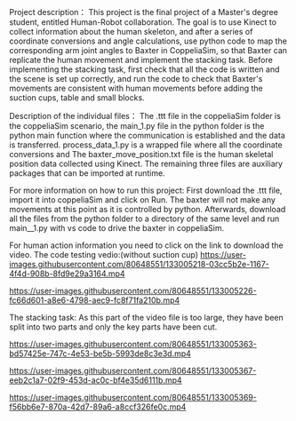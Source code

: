 Project description：
This project is the final project of a Master's degree student, entitled Human-Robot collaboration. The goal is to use Kinect to collect information about the human skeleton, and after a series of coordinate conversions and angle calculations, use python code to map the corresponding arm joint angles to Baxter in CoppeliaSim, so that Baxter can replicate the human movement and implement the stacking task. Before implementing the stacking task, first check that all the code is written and the scene is set up correctly, and run the code to check that Baxter's movements are consistent with human movements before adding the suction cups, table and small blocks.

Description of the individual files：
The .ttt file in the coppeliaSim folder is the coppeliaSim scenario, the main_1.py file in the python folder is the python main function where the communication is established and the data is transferred. process_data_1.py is a wrapped file where all the coordinate conversions and The baxter_move_position.txt file is the human skeletal position data collected using Kinect. The remaining three files are auxiliary packages that can be imported at runtime.

For more information on how to run this project:
First download the .ttt file, import it into coppeliaSim and click on Run. The baxter will not make any movements at this point as it is controlled by python. Afterwards, download all the files from the python folder to a directory of the same level and run main__1.py with vs code to drive the baxter in coppeliaSim.

For human action information you need to click on the link to download the video.
The code testing vedio:(without suction cup)
https://user-images.githubusercontent.com/80648551/133005218-03cc5b2e-1167-4f4d-908b-8fd9e29a3164.mp4


https://user-images.githubusercontent.com/80648551/133005226-fc66d601-a8e6-4798-aec9-fc8f71fa210b.mp4

The stacking task:
As this part of the video file is too large, they have been split into two parts and only the key parts have been cut.

https://user-images.githubusercontent.com/80648551/133005363-bd57425e-747c-4e53-be5b-5993de8c3e3d.mp4


https://user-images.githubusercontent.com/80648551/133005367-eeb2c1a7-02f9-453d-ac0c-bf4e35d6111b.mp4


https://user-images.githubusercontent.com/80648551/133005369-f56bb6e7-870a-42d7-89a6-a8ccf326fe0c.mp4
